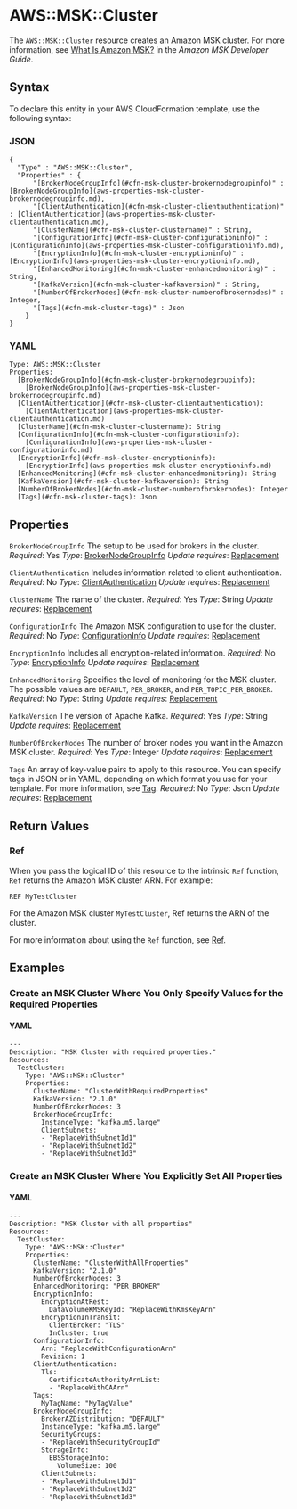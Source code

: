 # AWS::MSK::Cluster<a name="aws-resource-msk-cluster"></a>

The `AWS::MSK::Cluster` resource creates an Amazon MSK cluster\. For more information, see [What Is Amazon MSK?](https://docs.aws.amazon.com/msk/latest/developerguide/what-is-msk.html) in the *Amazon MSK Developer Guide*\.

## Syntax<a name="aws-resource-msk-cluster-syntax"></a>

To declare this entity in your AWS CloudFormation template, use the following syntax:

### JSON<a name="aws-resource-msk-cluster-syntax.json"></a>

```
{
  "Type" : "AWS::MSK::Cluster",
  "Properties" : {
      "[BrokerNodeGroupInfo](#cfn-msk-cluster-brokernodegroupinfo)" : [BrokerNodeGroupInfo](aws-properties-msk-cluster-brokernodegroupinfo.md),
      "[ClientAuthentication](#cfn-msk-cluster-clientauthentication)" : [ClientAuthentication](aws-properties-msk-cluster-clientauthentication.md),
      "[ClusterName](#cfn-msk-cluster-clustername)" : String,
      "[ConfigurationInfo](#cfn-msk-cluster-configurationinfo)" : [ConfigurationInfo](aws-properties-msk-cluster-configurationinfo.md),
      "[EncryptionInfo](#cfn-msk-cluster-encryptioninfo)" : [EncryptionInfo](aws-properties-msk-cluster-encryptioninfo.md),
      "[EnhancedMonitoring](#cfn-msk-cluster-enhancedmonitoring)" : String,
      "[KafkaVersion](#cfn-msk-cluster-kafkaversion)" : String,
      "[NumberOfBrokerNodes](#cfn-msk-cluster-numberofbrokernodes)" : Integer,
      "[Tags](#cfn-msk-cluster-tags)" : Json
    }
}
```

### YAML<a name="aws-resource-msk-cluster-syntax.yaml"></a>

```
Type: AWS::MSK::Cluster
Properties:
  [BrokerNodeGroupInfo](#cfn-msk-cluster-brokernodegroupinfo):
    [BrokerNodeGroupInfo](aws-properties-msk-cluster-brokernodegroupinfo.md)
  [ClientAuthentication](#cfn-msk-cluster-clientauthentication):
    [ClientAuthentication](aws-properties-msk-cluster-clientauthentication.md)
  [ClusterName](#cfn-msk-cluster-clustername): String
  [ConfigurationInfo](#cfn-msk-cluster-configurationinfo):
    [ConfigurationInfo](aws-properties-msk-cluster-configurationinfo.md)
  [EncryptionInfo](#cfn-msk-cluster-encryptioninfo):
    [EncryptionInfo](aws-properties-msk-cluster-encryptioninfo.md)
  [EnhancedMonitoring](#cfn-msk-cluster-enhancedmonitoring): String
  [KafkaVersion](#cfn-msk-cluster-kafkaversion): String
  [NumberOfBrokerNodes](#cfn-msk-cluster-numberofbrokernodes): Integer
  [Tags](#cfn-msk-cluster-tags): Json
```

## Properties<a name="aws-resource-msk-cluster-properties"></a>

`BrokerNodeGroupInfo`  <a name="cfn-msk-cluster-brokernodegroupinfo"></a>
The setup to be used for brokers in the cluster\.
*Required*: Yes
*Type*: [BrokerNodeGroupInfo](aws-properties-msk-cluster-brokernodegroupinfo.md)
*Update requires*: [Replacement](https://docs.aws.amazon.com/AWSCloudFormation/latest/UserGuide/using-cfn-updating-stacks-update-behaviors.html#update-replacement)

`ClientAuthentication`  <a name="cfn-msk-cluster-clientauthentication"></a>
Includes information related to client authentication\.
*Required*: No
*Type*: [ClientAuthentication](aws-properties-msk-cluster-clientauthentication.md)
*Update requires*: [Replacement](https://docs.aws.amazon.com/AWSCloudFormation/latest/UserGuide/using-cfn-updating-stacks-update-behaviors.html#update-replacement)

`ClusterName`  <a name="cfn-msk-cluster-clustername"></a>
The name of the cluster\.
*Required*: Yes
*Type*: String
*Update requires*: [Replacement](https://docs.aws.amazon.com/AWSCloudFormation/latest/UserGuide/using-cfn-updating-stacks-update-behaviors.html#update-replacement)

`ConfigurationInfo`  <a name="cfn-msk-cluster-configurationinfo"></a>
The Amazon MSK configuration to use for the cluster\.
*Required*: No
*Type*: [ConfigurationInfo](aws-properties-msk-cluster-configurationinfo.md)
*Update requires*: [Replacement](https://docs.aws.amazon.com/AWSCloudFormation/latest/UserGuide/using-cfn-updating-stacks-update-behaviors.html#update-replacement)

`EncryptionInfo`  <a name="cfn-msk-cluster-encryptioninfo"></a>
Includes all encryption\-related information\.
*Required*: No
*Type*: [EncryptionInfo](aws-properties-msk-cluster-encryptioninfo.md)
*Update requires*: [Replacement](https://docs.aws.amazon.com/AWSCloudFormation/latest/UserGuide/using-cfn-updating-stacks-update-behaviors.html#update-replacement)

`EnhancedMonitoring`  <a name="cfn-msk-cluster-enhancedmonitoring"></a>
Specifies the level of monitoring for the MSK cluster\. The possible values are `DEFAULT`, `PER_BROKER`, and `PER_TOPIC_PER_BROKER`\.
*Required*: No
*Type*: String
*Update requires*: [Replacement](https://docs.aws.amazon.com/AWSCloudFormation/latest/UserGuide/using-cfn-updating-stacks-update-behaviors.html#update-replacement)

`KafkaVersion`  <a name="cfn-msk-cluster-kafkaversion"></a>
The version of Apache Kafka\.
*Required*: Yes
*Type*: String
*Update requires*: [Replacement](https://docs.aws.amazon.com/AWSCloudFormation/latest/UserGuide/using-cfn-updating-stacks-update-behaviors.html#update-replacement)

`NumberOfBrokerNodes`  <a name="cfn-msk-cluster-numberofbrokernodes"></a>
The number of broker nodes you want in the Amazon MSK cluster\.
*Required*: Yes
*Type*: Integer
*Update requires*: [Replacement](https://docs.aws.amazon.com/AWSCloudFormation/latest/UserGuide/using-cfn-updating-stacks-update-behaviors.html#update-replacement)

`Tags`  <a name="cfn-msk-cluster-tags"></a>
An array of key\-value pairs to apply to this resource\. You can specify tags in JSON or in YAML, depending on which format you use for your template\.
For more information, see [Tag](https://docs.aws.amazon.com/AWSCloudFormation/latest/UserGuide/aws-properties-resource-tags.html)\.
*Required*: No
*Type*: Json
*Update requires*: [Replacement](https://docs.aws.amazon.com/AWSCloudFormation/latest/UserGuide/using-cfn-updating-stacks-update-behaviors.html#update-replacement)

## Return Values<a name="aws-resource-msk-cluster-return-values"></a>

### Ref<a name="aws-resource-msk-cluster-return-values-ref"></a>

When you pass the logical ID of this resource to the intrinsic `Ref` function, `Ref` returns the Amazon MSK cluster ARN\. For example:

 `REF MyTestCluster`

For the Amazon MSK cluster `MyTestCluster`, Ref returns the ARN of the cluster\.

For more information about using the `Ref` function, see [Ref](https://docs.aws.amazon.com/AWSCloudFormation/latest/UserGuide/intrinsic-function-reference-ref.html)\.

## Examples<a name="aws-resource-msk-cluster--examples"></a>

### Create an MSK Cluster Where You Only Specify Values for the Required Properties<a name="aws-resource-msk-cluster--examples--Create_an_MSK_Cluster_Where_You_Only_Specify_Values_for_the_Required_Properties"></a>

#### YAML<a name="aws-resource-msk-cluster--examples--Create_an_MSK_Cluster_Where_You_Only_Specify_Values_for_the_Required_Properties--yaml"></a>

```
---
Description: "MSK Cluster with required properties."
Resources:
  TestCluster:
    Type: "AWS::MSK::Cluster"
    Properties:
      ClusterName: "ClusterWithRequiredProperties"
      KafkaVersion: "2.1.0"
      NumberOfBrokerNodes: 3
      BrokerNodeGroupInfo:
        InstanceType: "kafka.m5.large"
        ClientSubnets:
        - "ReplaceWithSubnetId1"
        - "ReplaceWithSubnetId2"
        - "ReplaceWithSubnetId3"
```

### Create an MSK Cluster Where You Explicitly Set All Properties<a name="aws-resource-msk-cluster--examples--Create_an_MSK_Cluster_Where_You_Explicitly_Set_All_Properties"></a>

#### YAML<a name="aws-resource-msk-cluster--examples--Create_an_MSK_Cluster_Where_You_Explicitly_Set_All_Properties--yaml"></a>

```
---
Description: "MSK Cluster with all properties"
Resources:
  TestCluster:
    Type: "AWS::MSK::Cluster"
    Properties:
      ClusterName: "ClusterWithAllProperties"
      KafkaVersion: "2.1.0"
      NumberOfBrokerNodes: 3
      EnhancedMonitoring: "PER_BROKER"
      EncryptionInfo:
        EncryptionAtRest:
          DataVolumeKMSKeyId: "ReplaceWithKmsKeyArn"
        EncryptionInTransit:
          ClientBroker: "TLS"
          InCluster: true
      ConfigurationInfo:
        Arn: "ReplaceWithConfigurationArn"
        Revision: 1
      ClientAuthentication:
        Tls:
          CertificateAuthorityArnList:
          - "ReplaceWithCAArn"
      Tags:
        MyTagName: "MyTagValue"
      BrokerNodeGroupInfo:
        BrokerAZDistribution: "DEFAULT"
        InstanceType: "kafka.m5.large"
        SecurityGroups:
        - "ReplaceWithSecurityGroupId"
        StorageInfo:
          EBSStorageInfo:
            VolumeSize: 100
        ClientSubnets:
        - "ReplaceWithSubnetId1"
        - "ReplaceWithSubnetId2"
        - "ReplaceWithSubnetId3"
```
